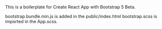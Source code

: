 This is a boilerplate for Create React App with Bootstrap 5 Beta.

bootstrap.bundle.min.js is added in the public/index.html
bootstrap.scss is imported in the App.scss.
